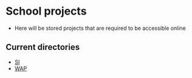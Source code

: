 # School projects

- Here will be stored projects that are required to be accessible online

## Current directories

- [SI](https://github.com/Ortieez/School-Projects/tree/main/SI/)
- [WAP](https://github.com/Ortieez/School-Projects/tree/main/WAP/)